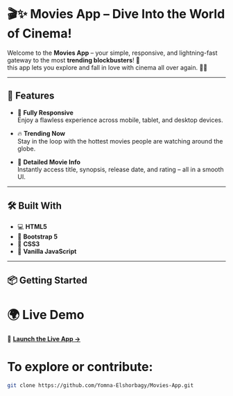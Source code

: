 # 🎬✨ Movies App – Dive Into the World of Cinema!

Welcome to the **Movies App** – your simple, responsive, and lightning-fast gateway to the most **trending blockbusters**! 🍿  
this app lets you explore and fall in love with cinema all over again. 🎥💫

---

## 🎯 Features
- 📱 **Fully Responsive**  
  Enjoy a flawless experience across mobile, tablet, and desktop devices.

- 🔥 **Trending Now**  
  Stay in the loop with the hottest movies people are watching around the globe.

- 🧾 **Detailed Movie Info**  
  Instantly access title, synopsis, release date, and rating – all in a smooth UI.

---

## 🛠️ Built With

- 💻 **HTML5**
- 💠 **Bootstrap 5**
- 🎨 **CSS3**  
- 🧠 **Vanilla JavaScript**  

---

## 📦 Getting Started

# 🌍 Live Demo
🚀 **[Launch the Live App →](https://yomna-elshorbagy.github.io/Movies-App/)**

# To explore or contribute:
```bash
git clone https://github.com/Yomna-Elshorbagy/Movies-App.git
